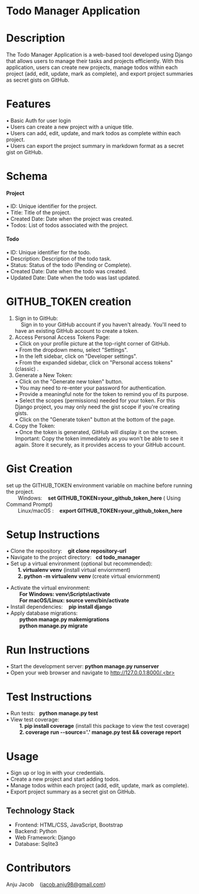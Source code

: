 # Todo Manager Application

# Description
The Todo Manager Application is a web-based tool developed using Django that allows users to manage their tasks and projects efficiently. With this application, users can create new projects, manage todos within each project (add, edit, update, mark as complete), and export project summaries as secret gists on GitHub.
# Features
• Basic Auth for user login <br>
• Users can create a new project with a unique title.<br>
• Users can add, edit, update, and mark todos as complete within each project.<br>
• Users can export the project summary in markdown format as a secret gist on GitHub.
# Schema
<h4>Project</h4>
• ID: Unique identifier for the project.<br>
• Title: Title of the project.<br>
• Created Date: Date when the project was created.<br>
• Todos: List of todos associated with the project.<br>
<h4>Todo</h4>
• ID: Unique identifier for the todo.<br>
• Description: Description of the todo task.<br>
• Status: Status of the todo (Pending or Complete).<br>
• Created Date: Date when the todo was created.<br>
• Updated Date: Date when the todo was last updated.

# GITHUB_TOKEN  creation
1. Sign in to GitHub:<br>
&nbsp;&nbsp;&nbsp;  Sign in to your GitHub account if you haven't already. You'll need to have an existing GitHub account to create a token.<br>
2. Access Personal Access Tokens Page:<br>
• Click on your profile picture at the top-right corner of GitHub.<br>
• From the dropdown menu, select "Settings".<br>
• In the left sidebar, click on "Developer settings".<br>
• From the expanded sidebar, click on "Personal access tokens" (classic) .<br>
3. Generate a New Token:<br>
• Click on the "Generate new token" button.<br>
• You may need to re-enter your password for authentication.<br>
• Provide a meaningful note for the token to remind you of its purpose.<br>
• Select the scopes (permissions) needed for your token. For this Django project, you may only need the gist scope if you're creating gists.<br>
• Click on the "Generate token" button at the bottom of the page.<br>
4. Copy the Token:<br>
• Once the token is generated, GitHub will display it on the screen. Important: Copy the token immediately as you won't be able to see it again. Store it securely, as it provides access to your GitHub account.
# Gist Creation
set up the GITHUB_TOKEN environment variable on machine before running the project. <br>
 &nbsp;&nbsp;&nbsp; &nbsp;&nbsp;&nbsp; Windows:   &nbsp;&nbsp; <b> set GITHUB_TOKEN=your_github_token_here </b> ( Using Command Prompt) <br>
 &nbsp;&nbsp;&nbsp; &nbsp;&nbsp;&nbsp; Linux/macOS : &nbsp;&nbsp; <b> export GITHUB_TOKEN=your_github_token_here </b>

# Setup Instructions
• Clone the repository: &nbsp;&nbsp;  <b>git clone repository-url</b><br>
• Navigate to the project directory:&nbsp;&nbsp;  <b> cd todo_manager</b><br>
• Set up a virtual environment (optional but recommended): <br>
   &nbsp;&nbsp;&nbsp; &nbsp;&nbsp;&nbsp;<b> 1. virtualenv venv</b> (install virtual enviornment)<br>
    &nbsp;&nbsp;&nbsp; &nbsp;&nbsp;&nbsp;    <b> 2. python -m virtualenv venv </b>(create virtual enviornment)<br></p>
• Activate the virtual environment:<br>
    &nbsp;&nbsp;&nbsp; &nbsp; &nbsp;&nbsp;  <b> For Windows: venv\Scripts\activate</b><br>
     &nbsp;&nbsp;&nbsp; &nbsp; &nbsp;&nbsp; <b> For macOS/Linux: source venv/bin/activate</b><br>
• Install dependencies:&nbsp; &nbsp; <b>pip install django</b><br>
• Apply database migrations:<br>
    &nbsp;&nbsp;&nbsp; &nbsp; &nbsp;&nbsp;  <b>python manage.py makemigrations</b><br>
     &nbsp;&nbsp;&nbsp; &nbsp; &nbsp;&nbsp; <b>python manage.py migrate</b><br>
# Run Instructions
• Start the development server:   <b> python manage.py runserver</b><br>
• Open your web browser and navigate to  http://127.0.0.1:8000/.<br>
# Test Instructions
• Run tests:&nbsp;&nbsp;  <b>  python manage.py test</b><br>
• View test coverage: <br>
    &nbsp;&nbsp;&nbsp; &nbsp; &nbsp;&nbsp; <b>  1. pip install coverage</b> (install this  package to view the test coverage)<br>
     &nbsp;&nbsp;&nbsp; &nbsp; &nbsp;&nbsp; <b>2. coverage run --source='.' manage.py test && coverage report</b><br>
# Usage
• Sign up or log in with your credentials.<br>
• Create a new project and start adding todos.<br>
• Manage todos within each project (add, edit, update, mark as complete).<br>
• Export project summary as a secret gist on GitHub.
## Technology Stack
* Frontend: HTML/CSS, JavaScript, Bootstrap<br>
* Backend: Python<br>
* Web Framework: Django<br>
* Database: Sqlite3<br>

# Contributors
Anju Jacob &nbsp;&nbsp; (jacob.anju98@gmail.com)
